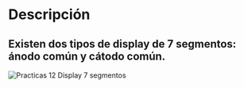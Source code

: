# Descripción
## Existen dos tipos de display de 7 segmentos: ánodo común y cátodo común.

![Practicas 12 Display 7 segmentos]()
